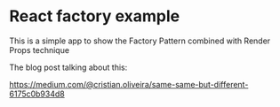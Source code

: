 # React factory example

This is a simple app to show the Factory Pattern combined with Render Props technique

The blog post talking about this:

https://medium.com/@cristian.oliveira/same-same-but-different-6175c0b934d8
